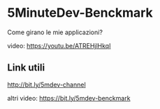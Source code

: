 # 5MinuteDev-Benckmark

Come girano le mie applicazioni?

video: https://youtu.be/ATREHjlHkqI

Link utili
--------------
http://bit.ly/5mdev-channel

altri video: https://bit.ly/5mdev-benckmark